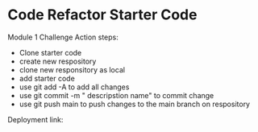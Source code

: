 # Code Refactor Starter Code
Module 1 Challenge
Action steps:
- Clone starter code
- create new respository 
- clone new responsitory as local 
- add starter code
- use git add -A to add all changes
- use git commit -m " descripstion name" to commit change
- use git push main to push changes to the main branch on respository

Deployment link: 